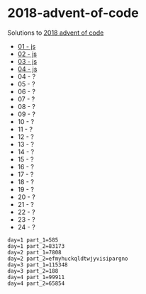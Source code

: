# 2018-advent-of-code

Solutions to <a href='https://adventofcode.com/2018'>2018 advent of code</a>

- <a href='https://github.com/adamlouis/2018-advent-of-code/tree/master/js/1'>01 - js</a>
- <a href='https://github.com/adamlouis/2018-advent-of-code/tree/master/js/2'>02 - js</a>
- <a href='https://github.com/adamlouis/2018-advent-of-code/tree/master/js/3'>03 - js</a>
- <a href='https://github.com/adamlouis/2018-advent-of-code/tree/master/js/4'>04 - js</a>
- 04 - ?
- 05 - ?
- 06 - ?
- 07 - ?
- 08 - ?
- 09 - ?
- 10 - ?
- 11 - ?
- 12 - ?
- 13 - ?
- 14 - ?
- 15 - ?
- 16 - ?
- 17 - ?
- 18 - ?
- 19 - ?
- 20 - ?
- 21 - ?
- 22 - ?
- 23 - ?
- 24 - ?

```
day=1 part_1=585
day=1 part_2=83173
day=2 part_1=7808
day=2 part_2=efmyhuckqldtwjyvisipargno
day=3 part_1=115348
day=3 part_2=188
day=4 part_1=99911
day=4 part_2=65854
```
